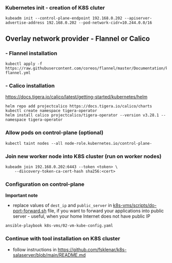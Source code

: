 ### Kubernetes init - creation of K8S cluter
```
kubeadm init --control-plane-endpoint 192.168.0.202 --apiserver-advertise-address 192.168.0.202 --pod-network-cidr=10.244.0.0/16
```


## Overlay network provider - Flannel or Calico

### - Flannel installation
```
kubectl apply -f https://raw.githubusercontent.com/coreos/flannel/master/Documentation/kube-flannel.yml
```

### - Calico installation
https://docs.tigera.io/calico/latest/getting-started/kubernetes/helm
```
helm repo add projectcalico https://docs.tigera.io/calico/charts
kubectl create namespace tigera-operator
helm install calico projectcalico/tigera-operator --version v3.28.1 --namespace tigera-operator
```
###

### Allow pods on control-plane (optional)
```
kubectl taint nodes --all node-role.kubernetes.io/control-plane-
```

### Join new worker node into K8S cluster (run on worker nodes)
```
kubeadm join 192.168.0.202:6443 --token <token> \
	--discovery-token-ca-cert-hash sha256:<cert>
```
### Configuration on control-plane
**Important note**
- replace values of `dest_ip` and `public_server` in [k8s-vms/scripts/do-port-forward.sh](k8s-vms/scripts/do-port-forward.sh) file,
	if you want to forward your applications into public server - useful, when your home Internet does not have public IP
```
ansible-playbook k8s-vms/02-vm-kube-config.yaml
```
### Continue with tool installation on K8S cluster

- follow instructions in https://github.com/fsklenar/k8s-salaserver/blob/main/README.md

